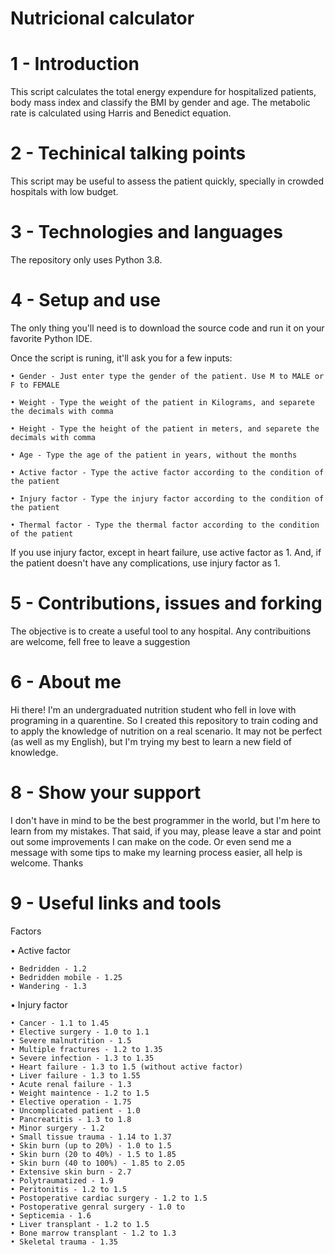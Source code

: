 # Nutricional calculator

# 1 - Introduction

This script calculates the total energy expendure for hospitalized patients, body mass index and classify the BMI by gender and age. The metabolic rate is calculated using Harris and Benedict equation.

# 2 - Techinical talking points

This script may be useful to assess the patient quickly, specially in crowded hospitals with low budget.

# 3 - Technologies and languages

The repository only uses Python 3.8.

# 4 - Setup and use

The only thing you'll need is to download the source code and run it on your favorite Python IDE.

Once the script is runing, it'll ask you for a few inputs:

    • Gender - Just enter type the gender of the patient. Use M to MALE or F to FEMALE

    • Weight - Type the weight of the patient in Kilograms, and separete the decimals with comma

    • Height - Type the height of the patient in meters, and separete the decimals with comma

    • Age - Type the age of the patient in years, without the months

    • Active factor - Type the active factor according to the condition of the patient

    • Injury factor - Type the injury factor according to the condition of the patient

    • Thermal factor - Type the thermal factor according to the condition of the patient


If you use injury factor, except in heart failure, use active factor as 1. And, if the patient doesn't have any complications, use injury factor as 1.

# 5 - Contributions, issues and forking

The objective is to create a useful tool to any hospital. Any contribuitions are welcome, fell free to leave a suggestion

# 6 - About me

Hi there! I'm an undergraduated nutrition student who fell in love with programing in a quarentine. So I created this repository to train coding and to apply the knowledge of nutrition on a real scenario. It may not be perfect (as well as my English), but I'm trying my best to learn a new field of knowledge.

# 8 - Show your support

I don't have in mind to be the best programmer in the world, but I'm here to learn from my mistakes. That said, if you may, please leave a star and point out some improvements I can make on the code. Or even send me a message with some tips to make my learning process easier, all help is welcome. Thanks


# 9 - Useful links and tools
Factors

• Active factor

    • Bedridden - 1.2
    • Bedridden mobile - 1.25
    • Wandering - 1.3


• Injury factor

    • Cancer - 1.1 to 1.45
    • Elective surgery - 1.0 to 1.1
    • Severe malnutrition - 1.5
    • Multiple fractures - 1.2 to 1.35
    • Severe infection - 1.3 to 1.35
    • Heart failure - 1.3 to 1.5 (without active factor)
    • Liver failure - 1.3 to 1.55
    • Acute renal failure - 1.3
    • Weight maintence - 1.2 to 1.5
    • Elective operation - 1.75
    • Uncomplicated patient - 1.0
    • Pancreatitis - 1.3 to 1.8
    • Minor surgery - 1.2
    • Small tissue trauma - 1.14 to 1.37
    • Skin burn (up to 20%) - 1.0 to 1.5
    • Skin burn (20 to 40%) - 1.5 to 1.85
    • Skin burn (40 to 100%) - 1.85 to 2.05
    • Extensive skin burn - 2.7
    • Polytraumatized - 1.9
    • Peritonitis - 1.2 to 1.5
    • Postoperative cardiac surgery - 1.2 to 1.5
    • Postoperative genral surgery - 1.0 to
    • Septicemia - 1.6
    • Liver transplant - 1.2 to 1.5
    • Bone marrow transplant - 1.2 to 1.3
    • Skeletal trauma - 1.35
